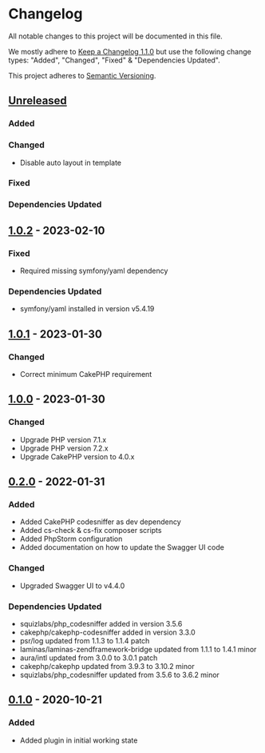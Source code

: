 # Changelog
All notable changes to this project will be documented in this file.

We mostly adhere to [Keep a Changelog 1.1.0](https://keepachangelog.com/en/1.0.0/)
but use the following change types: "Added", "Changed", "Fixed" & "Dependencies Updated".

This project adheres to [Semantic Versioning](https://semver.org/spec/v2.0.0.html).

## [Unreleased](https://github.com/orca-services/cakephp-swagger-ui/commits/main/)
### Added

### Changed
- Disable auto layout in template

### Fixed

### Dependencies Updated

## [1.0.2](https://github.com/orca-services/cakephp-swagger-ui/releases/tag/1.0.2) - 2023-02-10
### Fixed
- Required missing symfony/yaml dependency

### Dependencies Updated
- symfony/yaml installed in version v5.4.19

## [1.0.1](https://github.com/orca-services/cakephp-swagger-ui/releases/tag/1.0.1) - 2023-01-30
### Changed
- Correct minimum CakePHP requirement

## [1.0.0](https://github.com/orca-services/cakephp-swagger-ui/releases/tag/1.0.0) - 2023-01-30
### Changed
- Upgrade PHP version 7.1.x
- Upgrade PHP version 7.2.x
- Upgrade CakePHP version to 4.0.x

## [0.2.0](https://github.com/orca-services/cakephp-swagger-ui/releases/tag/0.2.0) - 2022-01-31
### Added
- Added CakePHP codesniffer as dev dependency
- Added cs-check & cs-fix composer scripts
- Added PhpStorm configuration
- Added documentation on how to update the Swagger UI code

### Changed
- Upgraded Swagger UI to v4.4.0

### Dependencies Updated
- squizlabs/php_codesniffer added in version 3.5.6
- cakephp/cakephp-codesniffer added in version 3.3.0
- psr/log updated from 1.1.3 to 1.1.4 patch
- laminas/laminas-zendframework-bridge updated from 1.1.1 to 1.4.1 minor
- aura/intl updated from 3.0.0 to 3.0.1 patch
- cakephp/cakephp updated from 3.9.3 to 3.10.2 minor
- squizlabs/php_codesniffer updated from 3.5.6 to 3.6.2 minor

## [0.1.0](https://github.com/orca-services/cakephp-swagger-ui/releases/tag/0.1.0) - 2020-10-21
### Added
- Added plugin in initial working state
